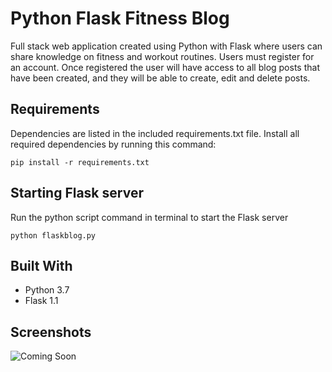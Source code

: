# Python Flask Fitness Blog

Full stack web application created using Python with Flask where users can share knowledge on fitness and workout routines. Users must register for an account. Once registered the user will have access to all blog posts that have been created, and they will be able to create, edit and delete posts.

## Requirements

Dependencies are listed in the included requirements.txt file. Install all required dependencies by running this command:

```
pip install -r requirements.txt
```

## Starting Flask server

Run the python script command in terminal to start the Flask server

```
python flaskblog.py
```

## Built With

- Python 3.7
- Flask 1.1

## Screenshots

![Coming Soon](https://upload.wikimedia.org/wikipedia/commons/8/80/Comingsoon.png "Coming Soon")

